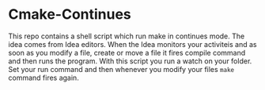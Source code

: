 # Cmake-Continues

This repo contains a shell script which run make in continues mode.
The idea comes from Idea editors.
When the Idea monitors your activiteis and as soon as you modify a file, create or move a file it fires compile command and then runs the program.
With this script you run a watch on your folder.
Set your run command and then whenever you modify your files `make` command fires again.

